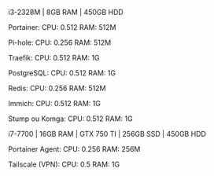 i3-2328M | 8GB RAM | 450GB HDD

Portainer:
CPU: 0.512
RAM: 512M

Pi-hole:
CPU: 0.256
RAM: 512M

Traefik:
CPU: 0.512
RAM: 1G

PostgreSQL:
CPU: 0.512
RAM: 1G

Redis:
CPU: 0.256
RAM: 512M

Immich:
CPU: 0.512
RAM: 1G

Stump ou Komga:
CPU: 0.512
RAM: 1G

i7-7700 | 16GB RAM | GTX 750 TI | 256GB SSD | 450GB HDD

Portainer Agent:
CPU: 0.256
RAM: 256M

Tailscale (VPN):
CPU: 0.5
RAM: 1G

